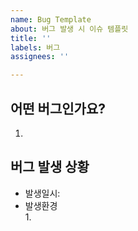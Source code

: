 ```yaml
---
name: Bug Template
about: 버그 발생 시 이슈 템플릿
title: ''
labels: 버그
assignees: ''

---
```


## 어떤 버그인가요?
1. 

## 버그 발생 상황
- 발생일시: 
- 발생환경  
    1.
